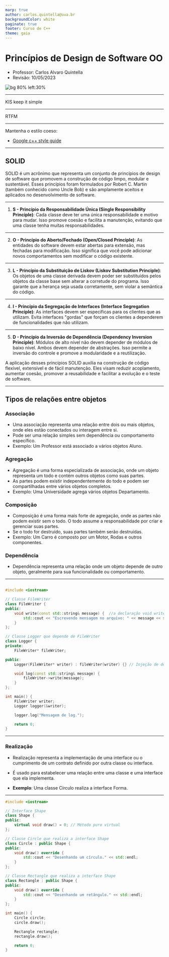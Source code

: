 ```yaml
---
marp: true
author: carlos.quintella@uva.br
backgroundColor: white
paginate: true
footer: Curso de C++
theme: gaia
---
```


<!-- _class: lead -->

# Princípios de Design de Software OO #

- Professor: Carlos Alvaro Quintella
- Revisão: 10/05/2023

![bg 80% left:30%](https://www.uva.br/wp-content/themes/uva-theme/dist/images/header_logo.svg)

---

KIS keep it simple

---

RTFM

---

Mantenha o estilo coeso:

- [Google c++ style guide](https://github.com/google/styleguide)

---

## SOLID ##

SOLID é um acrônimo que representa um conjunto de princípios de design de software que promovem a construção de código limpo, modular e sustentável. Esses princípios foram formulados por Robert C. Martin (também conhecido como Uncle Bob) e são amplamente aceitos e aplicados no desenvolvimento de software.

---

1. **S - Princípio da Responsabilidade Única (Single Responsibility Principle)**: Cada classe deve ter uma única responsabilidade e motivo para mudar. Isso promove coesão e facilita a manutenção, evitando que uma classe tenha muitas responsabilidades.

---

2. **O - Princípio do Aberto/Fechado (Open/Closed Principle)**: As entidades do software devem estar abertas para extensão, mas fechadas para modificação. Isso significa que você pode adicionar novos comportamentos sem modificar o código existente.

---

3. **L - Princípio da Substituição de Liskov (Liskov Substitution Principle)**: Os objetos de uma classe derivada devem poder ser substituídos pelos objetos da classe base sem alterar a corretude do programa. Isso garante que a herança seja usada corretamente, sem violar a semântica do código.

---

4. **I - Princípio da Segregação de Interfaces (Interface Segregation Principle)**: As interfaces devem ser específicas para os clientes que as utilizam. Evita interfaces "gordas" que forçam os clientes a dependerem de funcionalidades que não utilizam.

---

5. **D - Princípio da Inversão de Dependência (Dependency Inversion Principle)**: Módulos de alto nível não devem depender de módulos de baixo nível. Ambos devem depender de abstrações. Isso permite a inversão do controle e promove a modularidade e a reutilização.

A aplicação desses princípios SOLID auxilia na construção de código flexível, extensível e de fácil manutenção. Eles visam reduzir acoplamento, aumentar coesão, promover a reusabilidade e facilitar a evolução e o teste de software.

---

## Tipos de relações entre objetos ##

### Associação ###

- Uma associação representa uma relação entre dois ou mais objetos, onde eles estão conectados ou interagem entre si.
- Pode ser uma relação simples sem dependência ou comportamento específico.
- Exemplo: Um Professor está associado a vários objetos Aluno.

### Agregação ###

- Agregação é uma forma especializada de associação, onde um objeto representa um todo e contém outros objetos como suas partes.
- As partes podem existir independentemente do todo e podem ser compartilhadas entre vários objetos completos.
- Exemplo: Uma Universidade agrega vários objetos Departamento.

### Composição ###

- Composição é uma forma mais forte de agregação, onde as partes não podem existir sem o todo. O todo assume a responsabilidade por criar e gerenciar suas partes.
- Se o todo for destruído, suas partes também serão destruídas.
- Exemplo: Um Carro é composto por um Motor, Rodas e outros componentes.

### Dependência ###

- Dependência representa uma relação onde um objeto depende de outro objeto, geralmente para sua funcionalidade ou comportamento.

---

```cpp

#include <iostream>

// Classe FileWriter
class FileWriter {
public:
    void write(const std::string& message) {  //a declaração void write(const std::string& message) indica que a função write não irá modificar o objeto FileWriter ou a string message.
        std::cout << "Escrevendo mensagem no arquivo: " << message << std::endl;
    }
};

// Classe Logger que depende de FileWriter
class Logger {
private:
    FileWriter* fileWriter;

public:
    Logger(FileWriter* writer) : fileWriter(writer) {} // Injeção de dependencia

    void log(const std::string& message) {
        fileWriter->write(message);
    }
};

int main() {
    FileWriter writer;
    Logger logger(&writer);

    logger.log("Mensagem de log.");

    return 0;
}
```

---

### Realização ###
  
- Realização representa a implementação de uma interface ou o cumprimento de um contrato definido por outra classe ou interface.

- É usado para estabelecer uma relação entre uma classe e uma interface que ela implementa.

- **Exemplo**: Uma classe Círculo realiza a interface Forma.

---

```cpp
#include <iostream>

// Interface Shape
class Shape {
public:
    virtual void draw() = 0; // Método puro virtual
};

// Classe Circle que realiza a interface Shape
class Circle : public Shape {
public:
    void draw() override {
        std::cout << "Desenhando um círculo." << std::endl;
    }
};

// Classe Rectangle que realiza a interface Shape
class Rectangle : public Shape {
public:
    void draw() override {
        std::cout << "Desenhando um retângulo." << std::endl;
    }
};

int main() {
    Circle circle;
    circle.draw();

    Rectangle rectangle;
    rectangle.draw();

    return 0;
}
```
